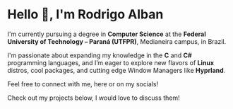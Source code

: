 <h1>Hello 👋, I'm Rodrigo Alban</h1>

<p>I'm currently pursuing a degree in <strong>Computer Science</strong> at the <strong>Federal University of Technology – Paraná (UTFPR)</strong>, Medianeira campus, in Brazil.</p>

<p>I'm passionate about expanding my knowledge in the <strong>C</strong> and <strong>C#</strong> programming languages, and I’m eager to explore new flavors of <strong>Linux</strong> distros, cool packages, and cutting edge Window Managers like <strong>Hyprland</strong>.</p>

<p>Feel free to connect with me, here or on my socials!</p>

<p>Check out my projects below, I would love to discuss them!</p>
